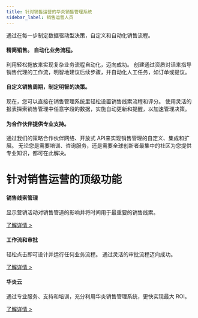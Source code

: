```yaml
---
title: 针对销售运营的华炎销售管理系统
sidebar_label: 销售运营人员
---
```


通过在每一步制定数据驱动型决策，自定义和自动化销售流程。

#### 精简销售。 自动化业务流程。

利用轻松拖放来实现复杂业务流程自动化，迈向成功。 创建通过资质对话来指导销售代理的工作流，明智地建议后续步骤，并自动化人工任务，如订单或提议。

#### 自定义销售周期，制定明智的决策。

现在，您可以直接在销售管理系统里轻松设置销售线索流程和评分。 使用灵活的报表探索销售管理中任意字段的数据，实施自动更新和提醒，以加速管理决策。

#### 为合作伙伴提供专业支持。

通过我们的策略合作伙伴网络、开放式 API来实现销售管理的自定义、集成和扩展。 无论您是需要培训、咨询服务，还是需要全球创新者最集中的社区为您提供专业知识，都可在此解决。

# 针对销售运营的顶级功能

#### 销售线索管理

显示营销活动对销售管道的影响并将时间用于最重要的销售线索。

[了解详情 >](/docs/sales_management/clue)

#### 工作流和审批

轻松点击即可设计并运行任何业务流程。 通过灵活的审批流程迈向成功。

[了解详情 >](/docs/sales_management/mobile_office)

#### 华炎云

通过专业服务、支持和培训，充分利用华炎销售管理系统，更快实现最大 ROI。

[了解详情 >]()